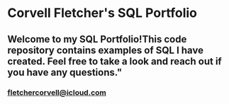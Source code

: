 # Corvell Fletcher's SQL Portfolio
 
 ## Welcome to my SQL Portfolio!This code repository contains examples of SQL I have created. Feel free to take a look and reach out if you have any questions."
### fletchercorvell@icloud.com


